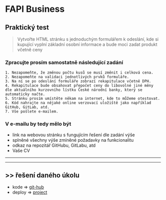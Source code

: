 # FAPI Business

## Praktický test

> Vytvořte HTML stránku s jednoduchým formulářem k odeslání, kde si kupující vyplní základní osobní informace a bude moci zadat produkt včetně ceny

### Zpracujte prosím samostatně následující zadání

    1. Nezapomeňte, že změnou počtu kusů se musí změnit i celková cena.
    2. Nezapomeňte na validaci jednotlivých prvků formuláře.
    3. Na ní se po odeslání formuláře zobrazí rekapitulace včetně DPH.
    4. Rekapitulace bude obsahovat přepočet ceny do libovolné jiné měny dle aktuálního kurzovního lístku České národní banky, který se automaticky načte.
    5. Stránku prosím umístěte někam na internet, kde to můžeme otestovat.
    6. Kód nahrajte na nějaké online verzovací uložiště jako například GitHub, GitLab, atd. 
    7. Vše pošlete e-mailem.

### V e-mailu by tedy mělo být

- link na webovou stránku s fungujícím řešení dle zadání výše
- splněné všechny výše zmíněné požadavky na funkcionalitu
- odkaz na repozitář GitHubu, GitLabu, atd
- Vaše CV

---
---

## >> řešení daného úkolu

- kode => [git-hub][git-hub]
- deploy => [project][project]

<!-- links -->
[git-hub]:git-hub.com
[project]:https://miu.jecool.net/new_sites/FAPI-currency-form/index.html
